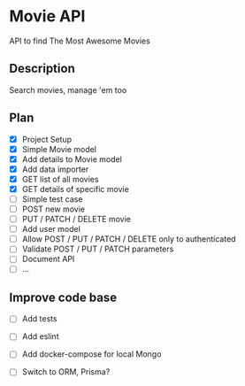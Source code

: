 # Movie API

API to find The Most Awesome Movies

## Description

Search movies, manage 'em too

## Plan

- [X] Project Setup
- [X] Simple Movie model
- [X] Add details to Movie model 
- [X] Add data importer
- [X] GET list of all movies
- [X] GET details of specific movie
- [ ] Simple test case
- [ ] POST new movie
- [ ] PUT / PATCH / DELETE movie
- [ ] Add user model
- [ ] Allow POST / PUT / PATCH / DELETE only to authenticated
- [ ] Validate POST / PUT / PATCH parameters
- [ ] Document API
- [ ] ...

## Improve code base
- [ ] Add tests
- [ ] Add eslint
- [ ] Add docker-compose for local Mongo
- [ ] Switch to ORM, Prisma?

